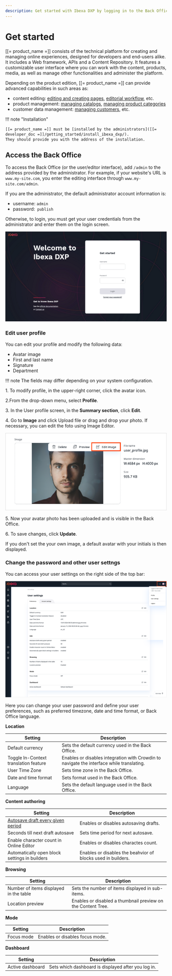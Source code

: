 ```yaml
---
description: Get started with Ibexa DXP by logging in to the Back Office.
---
```


# Get started

[[= product_name =]] consists of the technical platform for creating and managing 
online experiences, designed for developers and end-users alike.
It includes a Web framework, APIs and a Content Repository.
It features a customizable user interface where you can work with the content, 
products, media, as well as manage other functionalities and administer the platform.

Depending on the product edition, [[= product_name =]] can provide advanced capabilities in such areas as:

- content editing: [editing and creating pages](../content_management/create_edit_pages.md), [editorial workflow](../content_management/workflow_management/editorial_workflow.md), etc.
- product management: [managing catalogs](../pim/work_with_catalogs.md), [managing product categories](../pim/work_with_product_categories.md)
- customer data management: [managing customers](../customer_management/manage_customers.md), etc.

!!! note "Installation"

    [[= product_name =]] must be [installed by the administrators]([[= developer_doc =]]/getting_started/install_ibexa_dxp/).
    They should provide you with the address of the installation.

## Access the Back Office

To access the Back Office (or the user/editor interface), add `/admin` to the address provided by the administrator.
For example, if your website's URL is `www.my-site.com`, you enter the editing interface through `www.my-site.com/admin`.

If you are the administrator, the default administrator account information is:

- username: `admin`
- password:` publish`

Otherwise, to login, you must get your user credentials from the administrator and enter them on the login screen.

![Login screen](img/login_form.png "Login screen")

### Edit user profile



You can edit your profile and modify the following data:

- Avatar image
- First and last name
- Signature
- Department


!!! note
    The fields may differ depending on your system configuration.

1\. To modify profile, in the upper-right corner, click the avatar icon. 

2\.From the drop-down menu, select **Profile**.

3\. In the User profile screen, in the **Summary section**, click **Edit**.

4\. Go to **Image** and click Upload file or drag and drop your photo.
If necessary, you can edit the foto using Image Editor.

![Edit avatar](img/user_profile_avatar.png "Edit avatar")


5\. Now your avatar photo has been uploaded and is visible in the Back Office.

6\. To save changes, click **Update**.

If you don't set the your own image, a default avatar with your initials is then displayed.

### Change the password and other user settngs

You can access your user settings on the right side of the top bar:

![User preferences menu](img/user_preferences.png)

Here you can change your user password and define your user preferences,
such as preferred timezone, date and time format, or Back Office language.

**Location**

|Setting|Description|
--------|-----------|
|Default currency|Sets the default currency used in the Back Office.|
|Toggle In-Context translation feature|Enables or disables integration with Crowdin to navigate the interface while translating.|
|User Time Zone|Sets time zone in the Back Office.|
|Date and time format|Sets format used in the Back Office.|
|Language|Sets the default language used in the Back Office.|


**Content authoring**

|Setting|Description|
--------|-----------|
|[Autosave draft every given period](../content_management/content_versions.md/#autosave)|Enables or disables autosaving drafts.|
|Seconds till next draft autosave|Sets time period for next autosave.|
|Enable character count in Online Editor|Enables or disables charactes count.|
|Automatically open block settings in builders|Enables or disables the beahvior of blocks used in builders.|

**Browsing**

|Setting|Description|
--------|-----------|
|Number of items displayed in the table|Sets the number of items displayed in sub-items.|
|Location preview|Enables or disabled a thumbnail preview on the Content Tree.|

**Mode**

|Setting|Description|
--------|-----------|
|Focus mode|Enables or disables focus mode.|

**Dashboard**

|Setting|Description|
--------|-----------|
|Active dashboard|Sets which dashboard is displayed after you log in.|







